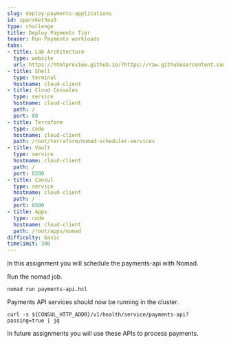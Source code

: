 ```yaml
---
slug: deploy-payments-applications
id: zpurxket3eu3
type: challenge
title: Deploy Payments Tier
teaser: Run Payments workloads
tabs:
- title: Lab Architecture
  type: website
  url: https://htmlpreview.github.io/?https://raw.githubusercontent.com/hashicorp/field-workshops-consul/add-consul-multi-cloud/instruqt-tracks/multi-cloud-service-networking-with-consul/assets/diagrams/diagrams.html
- title: Shell
  type: terminal
  hostname: cloud-client
- title: Cloud Consoles
  type: service
  hostname: cloud-client
  path: /
  port: 80
- title: Terraform
  type: code
  hostname: cloud-client
  path: /root/terraform/nomad-scheduler-services
- title: Vault
  type: service
  hostname: cloud-client
  path: /
  port: 8200
- title: Consul
  type: service
  hostname: cloud-client
  path: /
  port: 8500
- title: Apps
  type: code
  hostname: cloud-client
  path: /root/apps/nomad
difficulty: basic
timelimit: 300
---
```

In this assignment you will schedule the payments-api with Nomad.

Run the nomad job.

```
nomad run payments-api.hcl
```

Payments API services should now be running in the cluster.

```
curl -s ${CONSUL_HTTP_ADDR}/v1/health/service/payments-api?passing=true | jq
```

In future assignments you will use these APIs to process payments.
